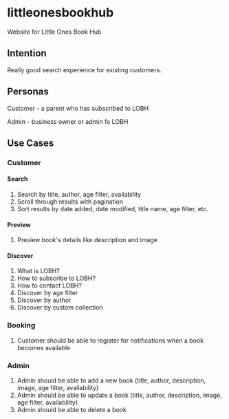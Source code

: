 # littleonesbookhub
Website for Little Ones Book Hub

## Intention

Really good search experience for existing customers.

## Personas

Customer - a parent who has subscribed to LOBH

Admin - business owner or admin fo LOBH

## Use Cases

### Customer

#### Search
1. Search by title, author, age filter, availability
2. Scroll through results with pagination
3. Sort results by date added, date modified, title name, age filter, etc.

#### Preview
1. Preview book's details like description and image

#### Discover
1. What is LOBH?
2. How to subscribe to LOBH?
3. How to contact LOBH?
4. Discover by age filter
5. Discover by author
6. Discover by custom collection

### Booking

1. Customer should be able to register for notifications when a book becomes available

### Admin
1. Admin should be able to add a new book (title, author, description, image, age filter, availability)
2. Admin should be able to update a book (title, author, description, image, age filter, availability)
3. Admin should be able to delete a book
